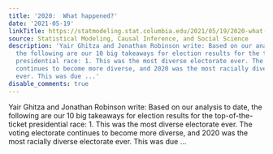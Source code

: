 ```yaml
---
title: '2020:  What happened?'
date: '2021-05-19'
linkTitle: https://statmodeling.stat.columbia.edu/2021/05/19/2020-what-happened/
source: Statistical Modeling, Causal Inference, and Social Science
description: 'Yair Ghitza and Jonathan Robinson write: Based on our analysis to date,
  the following are our 10 big takeaways for election results for the top-of-the-ticket
  presidential race: 1. This was the most diverse electorate ever. The voting electorate
  continues to become more diverse, and 2020 was the most racially diverse electorate
  ever. This was due ...'
disable_comments: true
---
```

Yair Ghitza and Jonathan Robinson write: Based on our analysis to date, the following are our 10 big takeaways for election results for the top-of-the-ticket presidential race: 1. This was the most diverse electorate ever. The voting electorate continues to become more diverse, and 2020 was the most racially diverse electorate ever. This was due ...